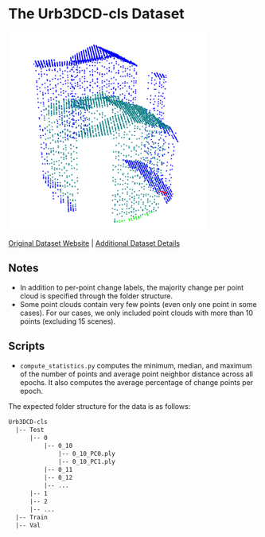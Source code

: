 # The Urb3DCD-cls Dataset

<img src="./../../images/Urb3DCD-cls.png" width="400"/>

[Original Dataset Website](https://ieee-dataport.org/open-access/urb3dcd-urban-point-clouds-simulated-dataset-3d-change-detection) | [Additional Dataset Details](https://hpicgs.github.io/multi-temporal-point-cloud-datasets-survey/details/Urb3DCD-cls)

## Notes
  - In addition to per-point change labels, the majority change per point cloud is specified through the folder structure.
  - Some point clouds contain very few points (even only one point in some cases). For our cases, we only included point clouds with more than 10 points (excluding 15 scenes).

## Scripts
* `compute_statistics.py` computes the minimum, median, and maximum of the number of points and average point neighbor distance across all epochs. It also computes the average percentage of change points per epoch.


The expected folder structure for the data is as follows:

```
Urb3DCD-cls
  |-- Test
      |-- 0
          |-- 0_10
              |-- 0_10_PC0.ply
              |-- 0_10_PC1.ply
          |-- 0_11
          |-- 0_12
          |-- ...
      |-- 1
      |-- 2
      |-- ...
  |-- Train
  |-- Val
```
